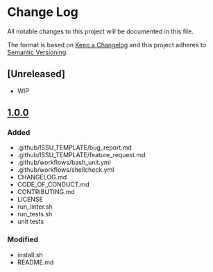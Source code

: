 Change Log
==========

All notable changes to this project will be documented in this file.

The format is based on [Keep a Changelog](http://keepachangelog.com/)
and this project adheres to [Semantic Versioning](http://semver.org/).

## [Unreleased]
- WIP

## [1.0.0](https://github.com/ChrisTitusTech/Top-5-Bootloader-Themes/releases/tag/1.0.0)

### Added
- .github/ISSU_TEMPLATE/bug_report.md
- .github/ISSU_TEMPLATE/feature_request.md
- .github/workflows/bash_unit.yml
- .github/workflows/shellcheck.yml
- CHANGELOG.md
- CODE_OF_CONDUCT.md
- CONTRIBUTING.md
- LICENSE
- run_linter.sh
- run_tests.sh
- unit tests

### Modified
- install.sh
- README.md
